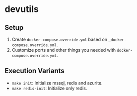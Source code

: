 # devutils

## Setup

1. Create `docker-compose.override.yml` based on `_docker-compose.override.yml`.
1. Customize ports and other things you needed with `docker-compose.override.yml`.

## Execution Variants

* `make init`: Initialize mssql, redis and azurite.
* `make redis-init`: Initialize only redis.
